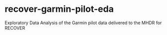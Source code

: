 # recover-garmin-pilot-eda
Exploratory Data Analysis of the Garmin pilot data delivered to the MHDR for RECOVER

